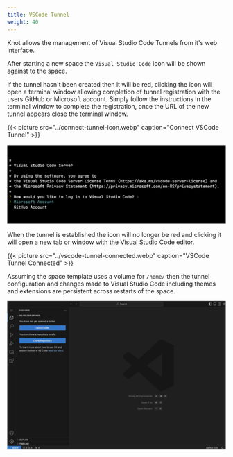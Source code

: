 ```yaml
---
title: VSCode Tunnel
weight: 40
---
```


Knot allows the management of Visual Studio Code Tunnels from it's web interface.

After starting a new space the `Visual Studio Code` icon will be shown against to the space.

If the tunnel hasn't been created then it will be red, clicking the icon will open a terminal window allowing completion of tunnel registration with the users GitHub or Microsoft account. Simply follow the instructions in the terminal window to complete the registration, once the URL of the new tunnel appears close the terminal window.

{{< picture src="../connect-tunnel-icon.webp" caption="Connect VSCode Tunnel" >}}

![Register Tunnel](vscode-tunnel-connect.webp)

When the tunnel is established the icon will no longer be red and clicking it will open a new tab or window with the Visual Studio Code editor.

{{< picture src="../vscode-tunnel-connected.webp" caption="VSCode Tunnel Connected" >}}

Assuming the space template uses a volume for `/home/` then the tunnel configuration and changes made to Visual Studio Code including themes and extensions are persistent across restarts of the space.

![VSCode via Tunnel](vscode.webp)

